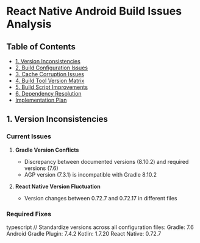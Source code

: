 # React Native Android Build Issues Analysis

## Table of Contents
- [1. Version Inconsistencies](#1-version-inconsistencies)
- [2. Build Configuration Issues](#2-build-configuration-issues)
- [3. Cache Corruption Issues](#3-cache-corruption-issues)
- [4. Build Tool Version Matrix](#4-build-tool-version-matrix)
- [5. Build Script Improvements](#5-build-script-improvements)
- [6. Dependency Resolution](#6-dependency-resolution)
- [Implementation Plan](#implementation-plan)

## 1. Version Inconsistencies

### Current Issues
1. **Gradle Version Conflicts**
   - Discrepancy between documented versions (8.10.2) and required versions (7.6)
   - AGP version (7.3.1) is incompatible with Gradle 8.10.2

2. **React Native Version Fluctuation**
   - Version changes between 0.72.7 and 0.72.17 in different files

### Required Fixes
typescript
// Standardize versions across all configuration files:
Gradle: 7.6
Android Gradle Plugin: 7.4.2
Kotlin: 1.7.20
React Native: 0.72.7
